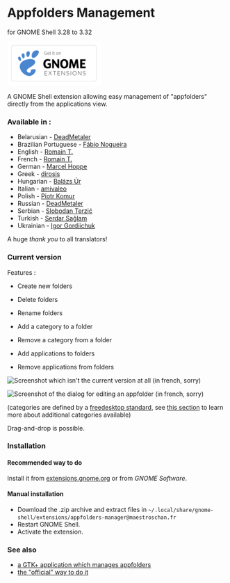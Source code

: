# Appfolders Management

for GNOME Shell 3.28 to 3.32

[<img alt="" height="100" src="https://raw.githubusercontent.com/andyholmes/gnome-shell-extensions-badge/master/get-it-on-ego.svg?sanitize=true">](https://extensions.gnome.org/extension/1217/appfolders-manager/)

A GNOME Shell extension allowing easy management of "appfolders" directly from the applications view.

### Available in :

* Belarusian - [DeadMetaler](https://github.com/DeadMetaler)
* Brazilian Portuguese - [Fábio Nogueira](https://github.com/frnogueira)
* English - [Romain T.](https://github.com/maoschanz/)
* French - [Romain T.](https://github.com/maoschanz/)
* German - [Marcel Hoppe](https://github.com/hobbypunk90)
* Greek - [dirosis](https://github.com/dirosis)
* Hungarian - [Balázs Úr](https://github.com/urbalazs)
* Italian - [amivaleo](https://github.com/amivaleo)
* Polish - [Piotr Komur](https://github.com/pkomur)
* Russian - [DeadMetaler](https://github.com/DeadMetaler)
* Serbian - [Slobodan Terzić](https://github.com/Faenriis)
* Turkish - [Serdar Sağlam](https://github.com/TeknoMobil)
* Ukrainian - [Igor Gordiichuk](https://github.com/IgorHordiichuk)

A huge _thank you_ to all translators!

### Current version

Features :

* Create new folders
* Delete folders
* Rename folders

* Add a category to a folder
* Remove a category from a folder

* Add applications to folders
* Remove applications from folders

![Screenshot which isn't the current version at all (in french, sorry)](https://i.imgur.com/xNAVlbF.png)

![Screenshot of the dialog for editing an appfolder (in french, sorry)](https://i.imgur.com/KZViAjt.png)

(categories are defined by a [freedesktop standard](https://standards.freedesktop.org/menu-spec/latest/apa.html), see [this section](https://standards.freedesktop.org/menu-spec/latest/apas02.html) to learn more about additional categories available)

Drag-and-drop is possible.

### Installation

#### Recommended way to do

Install it from [extensions.gnome.org](https://extensions.gnome.org/extension/1217/appfolders-manager/) or from *GNOME Software*.

#### Manual installation

- Download the .zip archive and extract files in `~/.local/share/gnome-shell/extensions/appfolders-manager@maestroschan.fr`
- Restart GNOME Shell.
- Activate the extension.

### See also

- [a GTK+ application which manages appfolders](https://github.com/muflone/gnome-appfolders-manager)
- [the "official" way to do it](https://wiki.gnome.org/Apps/Software)

